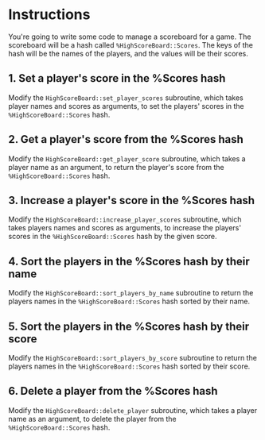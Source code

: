 # Instructions

You're going to write some code to manage a scoreboard for a game.
The scoreboard will be a hash called `%HighScoreBoard::Scores`.
The keys of the hash will be the names of the players, and the values will be their scores.

## 1. Set a player's score in the %Scores hash

Modify the `HighScoreBoard::set_player_scores` subroutine, which takes player names and scores as arguments, to set the players' scores in the `%HighScoreBoard::Scores` hash.

## 2. Get a player's score from the %Scores hash 

Modify the `HighScoreBoard::get_player_score` subroutine, which takes a player name as an argument, to return the player's score from the `%HighScoreBoard::Scores` hash.

## 3. Increase a player's score in the %Scores hash

Modify the `HighScoreBoard::increase_player_scores` subroutine, which takes players names and scores as arguments, to increase the players' scores in the `%HighScoreBoard::Scores` hash by the given score.

## 4. Sort the players in the %Scores hash by their name

Modify the `HighScoreBoard::sort_players_by_name` subroutine to return the players names in the `%HighScoreBoard::Scores` hash sorted by their name.

## 5. Sort the players in the %Scores hash by their score

Modify the `HighScoreBoard::sort_players_by_score` subroutine to return the players names in the `%HighScoreBoard::Scores` hash sorted by their score.

## 6. Delete a player from the %Scores hash

Modify the `HighScoreBoard::delete_player` subroutine, which takes a player name as an argument, to delete the player from the `%HighScoreBoard::Scores` hash.
